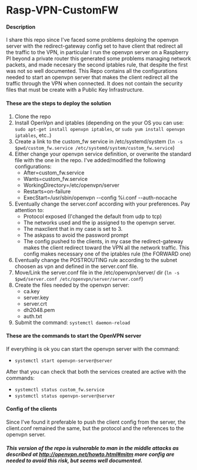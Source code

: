 # Rasp-VPN-CustomFW

#### Description ####
I share this repo since I've faced some problems deploing the openvpn server with the redirect-gateway config set to have client that redirect all the traffic to the VPN, in particular I run the openvpn server on a Raspberry PI beyond a private router this generated some problems managing network packets, and made necesary the second iptables rule, that despite the first was not so well documented. 
This Repo contains all the configurations needed to start an openvpn server that makes the client redirect all the traffic through the VPN when connected. 
It does not contain the security files that must be create with a Public Key Infrastructure.  

#### These are the steps to deploy the solution ####
1. Clone the repo
2. Install OpenVpn and iptables (depending on the your OS you can use: `sudo apt-get install openvpn iptables`, or `sudo yum install openvpn iptables`, etc..)
3. Create a link to the custom_fw service in /etc/systemd/system (`ln -s $pwd/custom_fw.service /etc/systemd/system/custom_fw.service`)
4. Either change your openvpn service definition, or overwrite the standard file with the one in the repo. I've added/modified the following configurations:
    * After=custom_fw.service
    * Wants=custom_fw.service
    * WorkingDirectory=/etc/openvpn/server
    * Restarts=on-failure
    * ExecStart=/usr/sbin/openvpn --config %i.conf --auth-nocache 
5. Eventually change the server.conf according with your preferences. Pay attention to:
    * Protocol exposed (I'changed the default from udp to tcp)
    * The networks used and the ip assigned to the openvpn server.
    * The maxclient that in my case is set to 3. 
    * The askpass to avoid the password prompt
    * The config pushed to the clients, in my case the redirect-gateway makes the client redirect toward the VPN all the network traffic. This config makes necessary one of the iptables rule (the FORWARD one)
6. Eventually change the POSTROUTING rule according to the subnet choosen as vpn and defined in the server.conf file. 
7. Move/Link the server.conf file in the /etc/openvpn/server/ dir (`ln -s $pwd/server.conf /etc/openvpn/server/server.conf`)
8. Create the files needed by the openvpn server:
    * ca.key
    * server.key
    * server.crt
    * dh2048.pem 
    * auth.txt
9. Submit the command: `systemctl daemon-reload`

#### These are the commands to start the OpenVPN server ####
If everything is ok you can start the openvpn server with the command:

- `systemctl start openvpn-server@server` 

After that you can check that both the services created are active with the commands: 

- `systemctl status custom_fw.service` 
- `systemctl status openvpn-server@server`

#### Config of the clients ####
Since I've found it preferable to push the client config from the server, the client.conf remained the same, but the protocol and the references to the openvpn server.

##### This version of the repo is vulnerable to man in the middle attacks as described at http://openvpn.net/howto.html#mitm more config are needed to avoid this risk, but seems well documented. 
